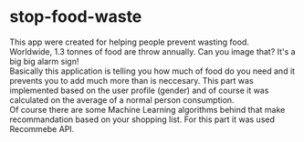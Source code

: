 # stop-food-waste
This app were created for helping people prevent wasting food.
<br>
Worldwide, 1.3 tonnes of food are throw annually. Can you image that? It's a big big alarm sign!
<br>
Basically this application is telling you how much of food do you need and it prevents you to add much more than is neccesary. This part was implemented based on the user profile (gender) and of course it was calculated on the average of a normal person consumption.
<br>
Of course there are some Machine Learning algorithms behind that make recommandation based on your shopping list. For this part it was used Recommebe API.
